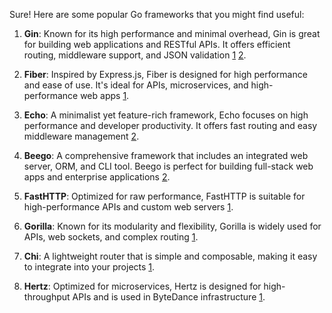 Sure! Here are some popular Go frameworks that you might find useful:

1. **Gin**: Known for its high performance and minimal overhead, Gin is great for building web applications and RESTful APIs. It offers efficient routing, middleware support, and JSON validation [1](https://blog.logrocket.com/top-go-frameworks-2025/) [2](https://dev.to/empiree/top-5-popular-frameworks-and-libraries-for-go-in-2024-c6n).

2. **Fiber**: Inspired by Express.js, Fiber is designed for high performance and ease of use. It's ideal for APIs, microservices, and high-performance web apps [1](https://blog.logrocket.com/top-go-frameworks-2025/).

3. **Echo**: A minimalist yet feature-rich framework, Echo focuses on high performance and developer productivity. It offers fast routing and easy middleware management [2](https://dev.to/empiree/top-5-popular-frameworks-and-libraries-for-go-in-2024-c6n).

4. **Beego**: A comprehensive framework that includes an integrated web server, ORM, and CLI tool. Beego is perfect for building full-stack web apps and enterprise applications [2](https://dev.to/empiree/top-5-popular-frameworks-and-libraries-for-go-in-2024-c6n).

5. **FastHTTP**: Optimized for raw performance, FastHTTP is suitable for high-performance APIs and custom web servers [1](https://blog.logrocket.com/top-go-frameworks-2025/).

6. **Gorilla**: Known for its modularity and flexibility, Gorilla is widely used for APIs, web sockets, and complex routing [1](https://blog.logrocket.com/top-go-frameworks-2025/).

7. **Chi**: A lightweight router that is simple and composable, making it easy to integrate into your projects [1](https://blog.logrocket.com/top-go-frameworks-2025/).

8. **Hertz**: Optimized for microservices, Hertz is designed for high-throughput APIs and is used in ByteDance infrastructure [1](https://blog.logrocket.com/top-go-frameworks-2025/).
